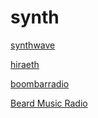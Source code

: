 # synth

[synthwave](http://synthwave.stream.laut.fm/synthwave)

[hiraeth](http://hiraeth.stream.laut.fm/hiraeth)

[boombarradio](http://boombarradio.stream.laut.fm/boombarradio)

[Beard Music Radio](https://beardmusicradio.radioca.st/stream2)

